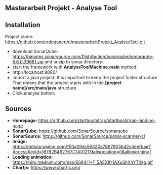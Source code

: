 ## Masterarbeit Projekt - Analyse Tool 

## Installation
Project clone: https://github.com/erdoganeren/masterarbeitProjekt_AnalyseTool.git
* download SonarQube: https://binaries.sonarsource.com/Distribution/sonarqube/sonarqube-8.6.0.39681.zip and unzip to sonar directory.
* start the framework with **AnalyseToolMachine.main** method
* http://localhost:8080/
* Import a java project. It is important to keep the project folder structure. That means that the project starts with in the **[project name]/src/main/java** structure.
* Click analyse button.

## Sources
* **Homepage:** https://github.com/startbootstrap/startbootstrap-landing-page
* **SonarQube:** https://github.com/SonarSource/sonarqube
* **SonarSource:** https://github.com/SonarSource/sonar-scanner-cl
* **Image:** https://nebula.wsimg.com/f50a09dc56320a7897903b42c4eefbae?AccessKeyId=16782B462767C1A01217&disposition=0&alloworigin=1
* **Loading animation:** https://miro.medium.com/max/6684/1*F_5AEXIfr1AXuShXhYT4zg.gif
* **Chartjs:** https://www.chartjs.org/

